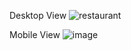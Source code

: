 Desktop View
![restaurant](https://github.com/meabhiarya1/small_restro_app/assets/90932403/e81f2631-b6d8-4160-8b18-268920d18c6b)








Mobile View
![image](https://github.com/meabhiarya1/small_restro_app/assets/90932403/cb601739-b40e-40ca-969a-a9637b4f10e8)
